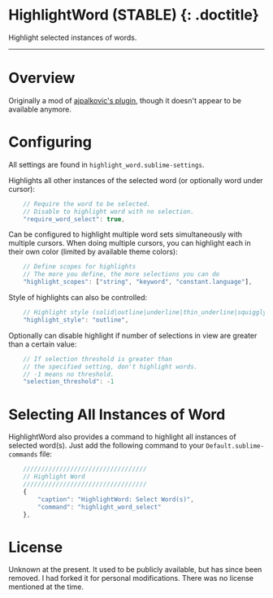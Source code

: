 # HighlightWord (STABLE) {: .doctitle}
Highlight selected instances of words.

---

# Overview
Originally a mod of [ajpalkovic's plugin](https://github.com/ajpalkovic), though it doesn't appear to be available anymore.


# Configuring
All settings are found in `highlight_word.sublime-settings`.

Highlights all other instances of the selected word (or optionally word under cursor):

```js
    // Require the word to be selected.
    // Disable to highlight word with no selection.
    "require_word_select": true,
```

Can be configured to highlight multiple word sets simultaneously with multiple cursors.
When doing multiple cursors, you can highlight each in their own color
(limited by available theme colors):

```js
    // Define scopes for highlights
    // The more you define, the more selections you can do
    "highlight_scopes": ["string", "keyword", "constant.language"],
```

Style of highlights can also be controlled:

```js
    // Highlight style (solid|outline|underline|thin_underline|squiggly|stippled)
    "highlight_style": "outline",
```

Optionally can disable highlight if number of selections in view are greater than a certain value:

```js
    // If selection threshold is greater than
    // the specified setting, don't highlight words.
    // -1 means no threshold.
    "selection_threshold": -1
```

# Selecting All Instances of Word
HighlightWord also provides a command to highlight all instances of selected word(s). Just add the following command to your `Default.sublime-commands` file:

```js
    //////////////////////////////////
    // Highlight Word
    //////////////////////////////////
    {
        "caption": "HighlightWord: Select Word(s)",
        "command": "highlight_word_select"
    },
```

# License
Unknown at the present.  It used to be publicly available, but has since been removed.  I had forked it for personal modifications.  There was no license mentioned at the time.
